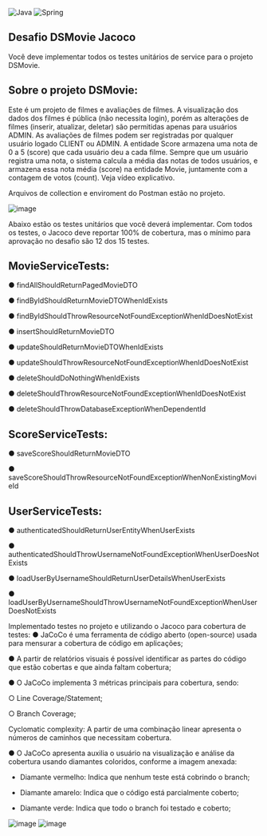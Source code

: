 ![Java](https://img.shields.io/badge/java-%23ED8B00.svg?style=for-the-badge&logo=openjdk&logoColor=white)
![Spring](https://img.shields.io/badge/spring-%236DB33F.svg?style=for-the-badge&logo=spring&logoColor=white)

## Desafio DSMovie Jacoco
Você deve implementar todos os testes unitários de service para o projeto DSMovie.

## Sobre o projeto DSMovie:
Este é um projeto de filmes e avaliações de filmes. A visualização dos dados dos filmes é pública (não necessita login), porém as alterações de filmes (inserir, atualizar, deletar) são permitidas apenas para usuários ADMIN. As avaliações de filmes podem ser registradas por qualquer usuário logado CLIENT ou ADMIN. A entidade Score armazena uma nota de 0 a 5 (score) que cada usuário deu a cada filme. Sempre que um usuário registra uma nota, o sistema calcula a média das notas de todos usuários, e armazena essa nota média (score) na entidade Movie, juntamente com a contagem de votos (count).  Veja vídeo explicativo.

Arquivos de collection e enviroment do Postman estão no projeto.

![image](https://github.com/Sammy192/DSMovie_springExpert/assets/53224915/1605ed6e-d85c-4420-8b20-c0b5c633f829)

Abaixo estão os testes unitários que você deverá implementar. Com todos os testes, o Jacoco deve reportar 100% de cobertura, mas o mínimo para aprovação no desafio são 12 dos 15 testes.

## MovieServiceTests:
  ●	findAllShouldReturnPagedMovieDTO
  
  ●	findByIdShouldReturnMovieDTOWhenIdExists
  
  ●	findByIdShouldThrowResourceNotFoundExceptionWhenIdDoesNotExist
  
  ●	insertShouldReturnMovieDTO
  
  ●	updateShouldReturnMovieDTOWhenIdExists
  
  ●	updateShouldThrowResourceNotFoundExceptionWhenIdDoesNotExist
  
  ●	deleteShouldDoNothingWhenIdExists
  
  ●	deleteShouldThrowResourceNotFoundExceptionWhenIdDoesNotExist
  
  ●	deleteShouldThrowDatabaseExceptionWhenDependentId
  
## ScoreServiceTests:
  ●	saveScoreShouldReturnMovieDTO
  
  ●	saveScoreShouldThrowResourceNotFoundExceptionWhenNonExistingMovieId
  
## UserServiceTests:

  ●	authenticatedShouldReturnUserEntityWhenUserExists
  
  ●	authenticatedShouldThrowUsernameNotFoundExceptionWhenUserDoesNotExists
  
  ●	loadUserByUsernameShouldReturnUserDetailsWhenUserExists
  
  ●	loadUserByUsernameShouldThrowUsernameNotFoundExceptionWhenUserDoesNotExists
  

Implementado testes no projeto e utilizando o Jacoco para cobertura de testes:
●  JaCoCo é uma ferramenta de código aberto (open-source) usada para mensurar a cobertura de código em aplicações;

●  A partir de relatórios visuais é possível identificar as partes do código que estão cobertas e que ainda faltam cobertura;

●  O JaCoCo implementa 3 métricas principais para cobertura, sendo:

 ○  Line Coverage/Statement;
 
 ○  Branch Coverage;
 
Cyclomatic complexity: A partir de uma combinação linear apresenta o números de caminhos que necessitam cobertura.

●  O JaCoCo apresenta auxilia o usuário na visualização e análise da cobertura usando diamantes coloridos, conforme a imagem anexada:

 - Diamante vermelho: Indica que nenhum teste está cobrindo o branch;
   
 - Diamante amarelo: Indica que o código está parcialmente coberto;
   
 - Diamante verde: Indica que todo o branch foi testado e coberto;

  ![image](https://github.com/Sammy192/DSMovie_springExpert/assets/53224915/b3c725a1-77a3-419e-9f3b-7d4e2d9ae9ad)
![image](https://github.com/Sammy192/DSMovie_springExpert/assets/53224915/fd146de2-70d9-44f1-869b-5c36049a8f9f)

